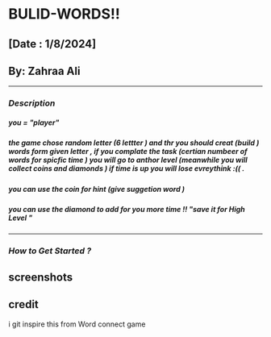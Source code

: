 # **BULID-WORDS!!**
## [Date : 1/8/2024] 
## By: Zahraa Ali 



***
### *Description* 
##### you = "player"
 ##### the game chose random letter (6 lettter ) and thr you should creat (build ) words form given letter  , if you complate the task (certian numbeer of words for spicfic time ) you will go to anthor level (meanwhile you will collect coins and diamonds ) if time is up you will lose evreythink :(( .
##### you can use the coin for hint (give suggetion word )
##### you can use the diamond to add for you more time !! "save it for High Level " 


***
### *How to Get Started ?* 



 ## screenshots


## credit
i git inspire this from Word connect game 